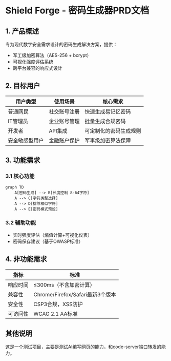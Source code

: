 # Shield Forge - 密码生成器PRD文档

## 1. 产品概述
专为现代数字安全需求设计的密码生成解决方案，提供：
- 军工级加密算法（AES-256 + bcrypt）
- 可视化强度评估系统
- 跨平台兼容的响应式设计

## 2. 目标用户
| 用户类型         | 使用场景                 | 核心需求                      |
|------------------|--------------------------|-----------------------------|
| 普通网民         | 社交账号注册            | 快速生成易记忆密码           |
| IT管理员         | 企业账号管理            | 批量生成合规密码             |
| 开发者           | API集成                 | 可定制化的密码生成规则       |
| 安全敏感型用户   | 金融账户保护            | 军事级加密算法保障           |

## 3. 功能需求
### 3.1 核心功能
```mermaid
graph TD
    A[密码生成] --> B[长度控制 8-64字符]
    A --> C[字符类型选择]
    A --> D[排除相似字符]
    A --> E[密码模式预设]
```

### 3.2 辅助功能
- 实时强度评估（熵值计算+可视化仪表）
- 密码保存建议（基于OWASP标准）


## 4. 非功能需求
| 指标           | 标准                      |
|----------------|--------------------------|
| 响应时间       | ≤300ms（不含加密计算）    |
| 兼容性         | Chrome/Firefox/Safari最新3个版本 |
| 安全性         | CSP3合规，XSS防护         |
| 可访问性       | WCAG 2.1 AA标准          |

## 其他说明
这是一个测试项目，主要是测试AI编写网页的能力，和code-server端口转发的能力。
